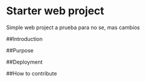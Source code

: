 # Starter web project

Simple web project a prueba para no se, mas cambios

##Introduction

##Purpose

##Deployment

##How to contribute